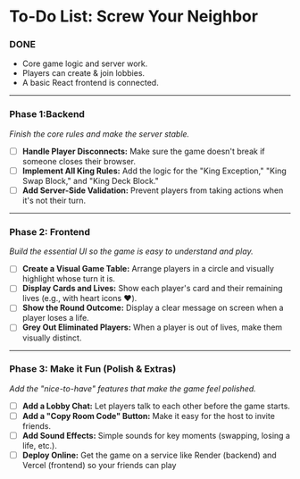 # To-Do List: Screw Your Neighbor

### DONE

- Core game logic and server work.
- Players can create & join lobbies.
- A basic React frontend is connected.

---

### Phase 1:Backend 

*Finish the core rules and make the server stable.*

- [ ] **Handle Player Disconnects:** Make sure the game doesn't break if someone closes their browser.
- [ ] **Implement All King Rules:** Add the logic for the "King Exception," "King Swap Block," and "King Deck Block."
- [ ] **Add Server-Side Validation:** Prevent players from taking actions when it's not their turn.

---

### Phase 2: Frontend

*Build the essential UI so the game is easy to understand and play.*

- [ ] **Create a Visual Game Table:** Arrange players in a circle and visually highlight whose turn it is.
- [ ] **Display Cards and Lives:** Show each player's card and their remaining lives (e.g., with heart icons ❤️).
- [ ] **Show the Round Outcome:** Display a clear message on screen when a player loses a life.
- [ ] **Grey Out Eliminated Players:** When a player is out of lives, make them visually distinct.

---

### Phase 3: Make it Fun (Polish & Extras)

*Add the "nice-to-have" features that make the game feel polished.*

- [ ] **Add a Lobby Chat:** Let players talk to each other before the game starts.
- [ ] **Add a "Copy Room Code" Button:** Make it easy for the host to invite friends.
- [ ] **Add Sound Effects:** Simple sounds for key moments (swapping, losing a life, etc.).
- [ ] **Deploy Online:** Get the game on a service like Render (backend) and Vercel (frontend) so your friends can play